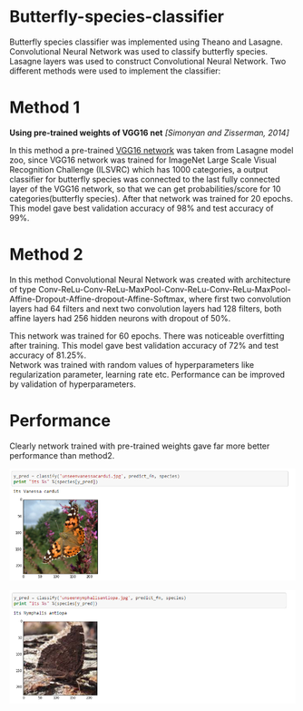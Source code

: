 # Butterfly-species-classifier
Butterfly species classifier was implemented using Theano and Lasagne. Convolutional Neural Network was used to classify butterfly species. 
Lasagne layers was used to construct Convolutional Neural Network. 
Two different methods were used to implement the classifier: 

# Method 1 
**Using pre-trained weights of VGG16 net** *[Simonyan and Zisserman, 2014]*   

In this method a pre-trained [VGG16 network](https://github.com/Lasagne/Recipes/blob/master/modelzoo/vgg16.py) was taken from Lasagne model zoo, since VGG16 network was trained for ImageNet Large Scale Visual Recognition Challenge (ILSVRC) which has 1000 categories, a output classifier for butterfly species was connected to the last fully connected layer of the VGG16 network, so that we can get probabilities/score for 10 categories(butterfly species). After that network was trained for 20 epochs. This model gave best validation accuracy of 98% and test accuracy of 99%.

# Method 2  

In this method Convolutional Neural Network was created with architecture of type Conv-ReLu-Conv-ReLu-MaxPool-Conv-ReLu-Conv-ReLu-MaxPool-Affine-Dropout-Affine-dropout-Affine-Softmax, where first two convolution layers had 64 filters and next two convolution layers had 128 filters, both affine layers had 256 hidden neurons with dropout of 50%.  

This network was trained for 60 epochs. There was noticeable overfitting after training. This model gave best validation accuracy of 72% and test accuracy of 81.25%.  
Network was trained with random values of hyperparameters like regularization parameter, learning rate etc. Performance can be improved by validation of hyperparameters.  

# Performance 
Clearly network trained with pre-trained weights gave far more better performance than method2.  

![alt tag](https://raw.githubusercontent.com/rajats/Butterfly-species-classifier/master/result1.PNG)  

![alt tag](https://raw.githubusercontent.com/rajats/Butterfly-species-classifier/master/result2.PNG)



